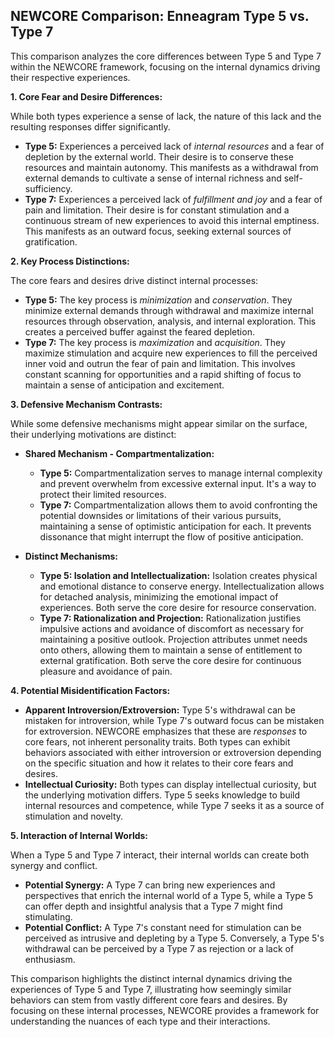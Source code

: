 ## NEWCORE Comparison: Enneagram Type 5 vs. Type 7

This comparison analyzes the core differences between Type 5 and Type 7 within the NEWCORE framework, focusing on the internal dynamics driving their respective experiences.

**1. Core Fear and Desire Differences:**

While both types experience a sense of lack, the nature of this lack and the resulting responses differ significantly.

* **Type 5:**  Experiences a perceived lack of *internal resources* and a fear of depletion by the external world.  Their desire is to conserve these resources and maintain autonomy.  This manifests as a withdrawal from external demands to cultivate a sense of internal richness and self-sufficiency.
* **Type 7:** Experiences a perceived lack of *fulfillment and joy* and a fear of pain and limitation. Their desire is for constant stimulation and a continuous stream of new experiences to avoid this internal emptiness. This manifests as an outward focus, seeking external sources of gratification.


**2. Key Process Distinctions:**

The core fears and desires drive distinct internal processes:

* **Type 5:** The key process is *minimization* and *conservation*.  They minimize external demands through withdrawal and maximize internal resources through observation, analysis, and internal exploration.  This creates a perceived buffer against the feared depletion.
* **Type 7:** The key process is *maximization* and *acquisition*.  They maximize stimulation and acquire new experiences to fill the perceived inner void and outrun the fear of pain and limitation.  This involves constant scanning for opportunities and a rapid shifting of focus to maintain a sense of anticipation and excitement.


**3. Defensive Mechanism Contrasts:**

While some defensive mechanisms might appear similar on the surface, their underlying motivations are distinct:

* **Shared Mechanism - Compartmentalization:**
    * **Type 5:** Compartmentalization serves to manage internal complexity and prevent overwhelm from excessive external input. It's a way to protect their limited resources.
    * **Type 7:** Compartmentalization allows them to avoid confronting the potential downsides or limitations of their various pursuits, maintaining a sense of optimistic anticipation for each.  It prevents dissonance that might interrupt the flow of positive anticipation.

* **Distinct Mechanisms:**
    * **Type 5: Isolation and Intellectualization:**  Isolation creates physical and emotional distance to conserve energy. Intellectualization allows for detached analysis, minimizing the emotional impact of experiences.  Both serve the core desire for resource conservation.
    * **Type 7: Rationalization and Projection:** Rationalization justifies impulsive actions and avoidance of discomfort as necessary for maintaining a positive outlook. Projection attributes unmet needs onto others, allowing them to maintain a sense of entitlement to external gratification. Both serve the core desire for continuous pleasure and avoidance of pain.



**4. Potential Misidentification Factors:**

* **Apparent Introversion/Extroversion:** Type 5's withdrawal can be mistaken for introversion, while Type 7's outward focus can be mistaken for extroversion.  NEWCORE emphasizes that these are *responses* to core fears, not inherent personality traits.  Both types can exhibit behaviors associated with either introversion or extroversion depending on the specific situation and how it relates to their core fears and desires.
* **Intellectual Curiosity:** Both types can display intellectual curiosity, but the underlying motivation differs.  Type 5 seeks knowledge to build internal resources and competence, while Type 7 seeks it as a source of stimulation and novelty.

**5. Interaction of Internal Worlds:**

When a Type 5 and Type 7 interact, their internal worlds can create both synergy and conflict.

* **Potential Synergy:** A Type 7 can bring new experiences and perspectives that enrich the internal world of a Type 5, while a Type 5 can offer depth and insightful analysis that a Type 7 might find stimulating.
* **Potential Conflict:** A Type 7's constant need for stimulation can be perceived as intrusive and depleting by a Type 5. Conversely, a Type 5's withdrawal can be perceived by a Type 7 as rejection or a lack of enthusiasm.

This comparison highlights the distinct internal dynamics driving the experiences of Type 5 and Type 7, illustrating how seemingly similar behaviors can stem from vastly different core fears and desires.  By focusing on these internal processes, NEWCORE provides a framework for understanding the nuances of each type and their interactions.
